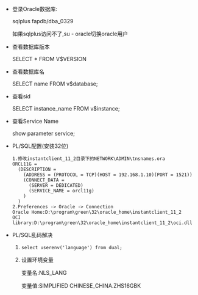 * 登录Oracle数据库:

  sqlplus fapdb/dba_0329

  如果sqlplus访问不了,su - oracle切换oracle用户

* 查看数据库版本

  SELECT * FROM V$VERSION

* 查看数据库名

  SELECT name FROM v$database;

* 查看sid

  SELECT instance_name FROM v$instance;
  
* 查看Service Name

  show parameter service;

* PL/SQL配置(安装32位)

  ```
  1.修改instantclient_11_2目录下的NETWORK\ADMIN\tnsnames.ora
  ORCL11G =
    (DESCRIPTION =
      (ADDRESS = (PROTOCOL = TCP)(HOST = 192.168.1.10)(PORT = 1521))
      (CONNECT_DATA =
        (SERVER = DEDICATED)
        (SERVICE_NAME = orcl11g)
      )
    )
  2.Preferences -> Oracle -> Connection
  Oracle Home:D:\program\green\32\oracle_home\instantclient_11_2
  OCI library:D:\program\green\32\oracle_home\instantclient_11_2\oci.dll
  ```

* PL/SQL乱码解决

  1. `select userenv('language') from dual;`

  2. 设置环境变量

     变量名:NLS_LANG

     变量值:SIMPLIFIED CHINESE_CHINA.ZHS16GBK